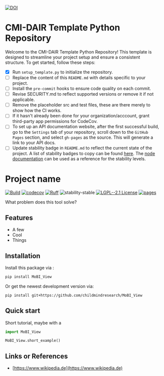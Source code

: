 [![DOI](https://zenodo.org/badge/657341621.svg)](https://zenodo.org/doi/10.5281/zenodo.10383685)

# CMI-DAIR Template Python Repository

Welcome to the CMI-DAIR Template Python Repository! This template is designed to streamline your project setup and ensure a consistent structure. To get started, follow these steps:


- [x] Run `setup_template.py` to initialize the repository.
- [ ] Replace the content of this `README.md` with details specific to your project.
- [ ] Install the `pre-commit` hooks to ensure code quality on each commit.
- [ ] Revise SECURITY.md to reflect supported versions or remove it if not applicable.
- [ ] Remove the placeholder src and test files, these are there merely to show how the CI works.
- [ ] If it hasn't already been done for your organization/acccount, grant third-party app permissions for CodeCov.
- [ ] To set up an API documentation website, after the first successful build, go to the `Settings` tab of your repository, scroll down to the `GitHub Pages` section, and select `gh-pages` as the source. This will generate a link to your API docs.
- [ ] Update stability badge in `README.md` to reflect the current state of the project. A list of stability badges to copy can be found [here](https://github.com/orangemug/stability-badges). The [node documentation](https://nodejs.org/docs/latest-v20.x/api/documentation.html#documentation_stability_index) can be used as a reference for the stability levels.

# Project name

[![Build](https://github.com/childmindresearch/MoBI_View/actions/workflows/test.yaml/badge.svg?branch=main)](https://github.com/childmindresearch/MoBI_View/actions/workflows/test.yaml?query=branch%3Amain)
[![codecov](https://codecov.io/gh/childmindresearch/MoBI_View/branch/main/graph/badge.svg?token=22HWWFWPW5)](https://codecov.io/gh/childmindresearch/MoBI_View)
[![Ruff](https://img.shields.io/endpoint?url=https://raw.githubusercontent.com/astral-sh/ruff/main/assets/badge/v2.json)](https://github.com/astral-sh/ruff)
![stability-stable](https://img.shields.io/badge/stability-stable-green.svg)
[![LGPL--2.1 License](https://img.shields.io/badge/license-LGPL--2.1-blue.svg)](https://github.com/childmindresearch/MoBI_View/blob/main/LICENSE)
[![pages](https://img.shields.io/badge/api-docs-blue)](https://childmindresearch.github.io/MoBI_View)

What problem does this tool solve?

## Features

- A few
- Cool
- Things

## Installation

Install this package via :

```sh
pip install MoBI_View
```

Or get the newest development version via:

```sh
pip install git+https://github.com/childmindresearch/MoBI_View
```

## Quick start

Short tutorial, maybe with a

```Python
import MoBI_View

MoBI_View.short_example()
```

## Links or References

- [https://www.wikipedia.de](https://www.wikipedia.de)
